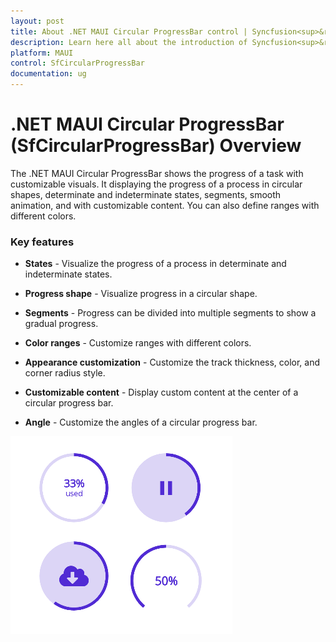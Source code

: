 ```yaml
---
layout: post
title: About .NET MAUI Circular ProgressBar control | Syncfusion<sup>&reg;</sup>
description: Learn here all about the introduction of Syncfusion<sup>&reg;</sup>.NET MAUI Circular ProgressBar (SfCircularProgressBar) control, its elements and more.
platform: MAUI
control: SfCircularProgressBar
documentation: ug
---
```


# .NET MAUI Circular ProgressBar (SfCircularProgressBar) Overview

The .NET MAUI Circular ProgressBar shows the progress of a task with customizable visuals. It displaying the progress of a process in circular shapes, determinate and indeterminate states, segments, smooth animation, and with customizable content. You can also define ranges with different colors. 

### Key features

* **States** - Visualize the progress of a process in determinate and indeterminate states.  

* **Progress shape** - Visualize progress in a circular shape.

* **Segments** - Progress can be divided into multiple segments to show a gradual progress.

* **Color ranges** - Customize ranges with different colors.

* **Appearance customization** - Customize the track thickness, color, and corner radius style. 

* **Customizable content** - Display custom content at the center of a circular progress bar.

* **Angle** - Customize the angles of a circular progress bar.

![Circular ProgresBar control for .NET MAUI.](images/overview/dotnet_maui_progressbar.png)